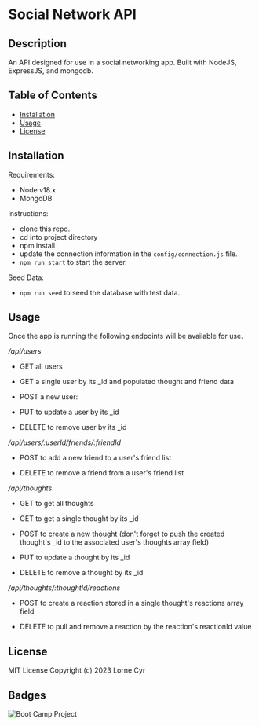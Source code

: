 # Social Network API

## Description

An API designed for use in a social networking app. Built with NodeJS, ExpressJS, and mongodb.

## Table of Contents

- [Installation](#installation)
- [Usage](#usage)
- [License](#license)

## Installation

Requirements:

- Node v18.x
- MongoDB

Instructions:

- clone this repo.
- cd into project directory
- npm install
- update the connection information in the `config/connection.js` file.
- `npm run start` to start the server.

Seed Data:

- `npm run seed` to seed the database with test data.

## Usage

Once the app is running the following endpoints will be available for use.

_/api/users_

- GET all users

- GET a single user by its \_id and populated thought and friend data

- POST a new user:

- PUT to update a user by its \_id

- DELETE to remove user by its \_id

_/api/users/:userId/friends/:friendId_

- POST to add a new friend to a user's friend list

- DELETE to remove a friend from a user's friend list

_/api/thoughts_

- GET to get all thoughts

- GET to get a single thought by its \_id

- POST to create a new thought (don't forget to push the created thought's \_id to the associated user's thoughts array field)

- PUT to update a thought by its \_id

- DELETE to remove a thought by its \_id

_/api/thoughts/:thoughtId/reactions_

- POST to create a reaction stored in a single thought's reactions array field

- DELETE to pull and remove a reaction by the reaction's reactionId value

## License

MIT License Copyright (c) 2023 Lorne Cyr

## Badges

![Boot Camp Project](https://img.shields.io/badge/Boot%20Camp%20Project-%E2%9C%94%EF%B8%8F-green)
